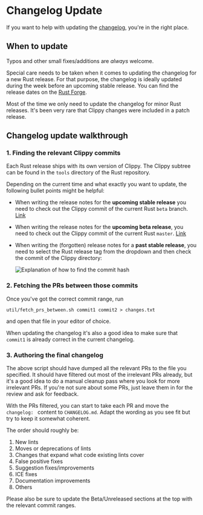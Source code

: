 # Changelog Update

If you want to help with updating the [changelog][changelog], you're in the right place.

## When to update

Typos and other small fixes/additions are _always_ welcome.

Special care needs to be taken when it comes to updating the changelog for a new
Rust release. For that purpose, the changelog is ideally updated during the week
before an upcoming stable release. You can find the release dates on the [Rust
Forge][forge].

Most of the time we only need to update the changelog for minor Rust releases. It's
been very rare that Clippy changes were included in a patch release.

## Changelog update walkthrough

### 1. Finding the relevant Clippy commits

Each Rust release ships with its own version of Clippy. The Clippy subtree can
be found in the `tools` directory of the Rust repository.

Depending on the current time and what exactly you want to update, the following
bullet points might be helpful:

* When writing the release notes for the **upcoming stable release** you need to check
  out the Clippy commit of the current Rust `beta` branch. [Link][rust_beta_tools]
* When writing the release notes for the **upcoming beta release**, you need to check
  out the Clippy commit of the current Rust `master`. [Link][rust_master_tools]
* When writing the (forgotten) release notes for a **past stable release**, you
  need to select the Rust release tag from the dropdown and then check the
  commit of the Clippy directory:

  ![Explanation of how to find the commit hash](https://user-images.githubusercontent.com/2042399/62846160-1f8b0480-bcce-11e9-9da8-7964ca034e7a.png)


### 2. Fetching the PRs between those commits

Once you've got the correct commit range, run

    util/fetch_prs_between.sh commit1 commit2 > changes.txt

and open that file in your editor of choice.

When updating the changelog it's also a good idea to make sure that `commit1` is
already correct in the current changelog.

### 3. Authoring the final changelog

The above script should have dumped all the relevant PRs to the file you
specified. It should have filtered out most of the irrelevant PRs
already, but it's a good idea to do a manual cleanup pass where you look for
more irrelevant PRs. If you're not sure about some PRs, just leave them in for
the review and ask for feedback.

With the PRs filtered, you can start to take each PR and move the
`changelog: ` content to `CHANGELOG.md`. Adapt the wording as you see fit but
try to keep it somewhat coherent.

The order should roughly be:

1. New lints
2. Moves or deprecations of lints
3. Changes that expand what code existing lints cover
4. False positive fixes
5. Suggestion fixes/improvements
6. ICE fixes
7. Documentation improvements
8. Others

Please also be sure to update the Beta/Unreleased sections at the top with the
relevant commit ranges.

[changelog]: https://github.com/rust-lang/rust-clippy/blob/master/CHANGELOG.md
[forge]: https://forge.rust-lang.org/
[rust_master_tools]: https://github.com/rust-lang/rust/tree/master/src/tools
[rust_beta_tools]: https://github.com/rust-lang/rust/tree/beta/src/tools
